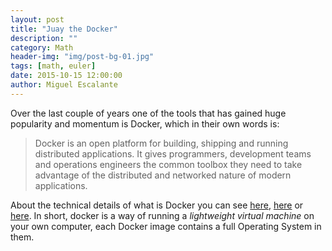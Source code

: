 ```yaml
---
layout: post
title: "Juay the Docker"
description: ""
category: Math
header-img: "img/post-bg-01.jpg"
tags: [math, euler]
date: 2015-10-15 12:00:00
author: Miguel Escalante
---
```


Over the last couple of years one of the tools that has gained  huge popularity and momentum is Docker, which in their own words is:

>Docker is an open platform for building, shipping and running distributed applications. It gives programmers, development teams and operations engineers the common toolbox they need to take advantage of the distributed and networked nature of modern applications.

About the technical details of what is Docker you can see [here](https://docs.docker.com/introduction/understanding-docker/), [here](http://devopscube.com/what-is-docker/) or [here](http://stackoverflow.com/questions/16047306/how-is-docker-different-from-a-normal-virtual-machine). In short, docker is a way of running a _lightweight virtual machine_ on your own computer, each Docker image contains a full Operating System in them. 

